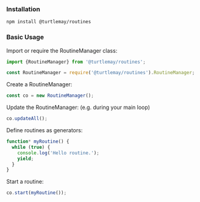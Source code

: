 ### Installation
```
npm install @turtlemay/routines
```

### Basic Usage

Import or require the RoutineManager class:

```javascript
import {RoutineManager} from '@turtlemay/routines';
```
```javascript
const RoutineManager = require('@turtlemay/routines').RoutineManager;
```

Create a RoutineManager:

```javascript
const co = new RoutineManager();
```

Update the RoutineManager: (e.g. during your main loop)

```javascript
co.updateAll();
```

Define routines as generators:

```javascript
function* myRoutine() {
  while (true) {
    console.log('Hello routine.');
    yield;
  }
}
```

Start a routine:

```javascript
co.start(myRoutine());
```
